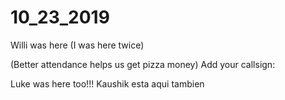 # 10_23_2019

Willi was here (I was here twice)

(Better attendance helps us  get pizza money)
Add your callsign:

Luke was here too!!!
Kaushik esta aqui tambien